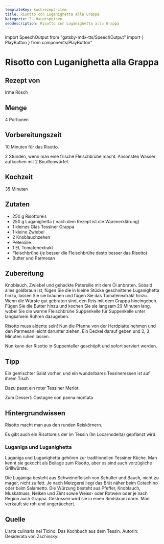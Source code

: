 ```yaml
---
templateKey: kochrezept-item
title: Risotto con Luganighetta alla Grappa
kategorie: 2. Hauptspeisen
seodescription: Risotto con Luganighetta alla Grappa
---
```

import SpeechOutput from "gatsby-mdx-tts/SpeechOutput"
import { PlayButton } from components/PlayButton"

<SpeechOutput id="kochrezept-irma-roesch-risotto-con-luganighetta-alla-grappa" customPlayButton={PlayButton}>

# Risotto con Luganighetta alla Grappa

## Rezept von

Irma Rösch

## Menge

4 Portionen

## Vorbereitungszeit

10 Minuten für das Risotto. 

2 Stunden, wenn man eine frische Fleischbrühe macht. Ansonsten Wasser aufkochen mit 2 Bouillonwürfel.

## Kochzeit

35 Minuten


## Zutaten

* 250 g Risottoreis 
* 250 g Luganighetta ( nach dem Rezept ist die Warenerklärung) 
* 1 kleines Glas Tessiner Grappa 
* 1 kleine Zwiebel 
* 2 Knoblauchzehen 
* Petersilie 
* 1 EL Tomatenextrakt 
* Fleischbrühe (je besser die Fleischbrühe desto besser das Risotto) 
* Butter und Parmesan 

## Zubereitung

Knoblauch, Zwiebel und gehackte Petersilie mit dem Öl anbraten. Sobald alles goldbraun ist, fügen Sie die in kleine Stücke geschnittene Luganighetta hinzu, lassen Sie sie bräunen und fügen Sie das Tomatenextrakt hinzu. Wenn die Würste gut gebraten sind, den Reis mit dem Grappa hineingeben. Fügen Sie die Butter hinzu und kochen Sie sie langsam 20 Minuten lang, wobei Sie die warme Fleischbrühe Suppenkelle für Suppenkelle unter langsamem Rühren dazugeben. 

Risotto muss aldente sein! Nun die Pfanne von der Herdplatte nehmen und den Parmesan leicht darunter ziehen. Ein Deckel darauf geben und 2, 3 Minuten ruhen lassen. 

Nun kann der Risotto in Suppenteller geschöpft und sofort serviert werden. 


## Tipp

Ein gemischter Salat vorher, und ein wunderbares Tessineressen ist auf ihrem Tisch 

Dazu passt ein roter Tessiner Merlot.

Zum Dessert: Castagne con panna montata

## Hintergrundwissen

Risotto macht man aus den runden Reiskörnern. 

Es gibt auch ein Risottoreis der im Tessin (Im Locarnodelta) gepflanzt wird. 

### Luganiga und Luganighetta 

Luganiga und Luganighetta gehören zur traditionellen Tessiner Küche. Man kennt sie gekocht als Beilage zum Risotto, aber es sind auch vorzügliche Grillwürste. 

Die Luganiga besteht aus Schweinefleisch von Schulter und Bauch, nicht zu mager, nicht zu fett. Je nach Metzgerei liegt das Brät näher beim Cotechino oder beim Salametto. Die Würzung besteht aus Pfeffer, Knoblauch, Muskatnuss, Nelken und Zimt sowie Weiss- oder Rotwein oder je nach Region auch Grappa. Gestossen wird sie in einen Rindskranzdarm. Man verkauft sie roh und ungeräuchert. 

## Quelle

L‘arte culinaria nel Ticino. Das Kochbuch aus dem Tessin. Autorin: Desiderata von Zschinsky.
</SpeechOutput>